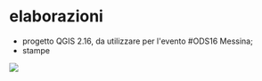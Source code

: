 # elaborazioni
- progetto QGIS 2.16, da utilizzare per l'evento #ODS16 Messina;
- stampe

<img src="https://github.com/pigreco/ODS16_Messina/blob/master/elaborazioni/densit%C3%A0_abitativa.jpeg">
